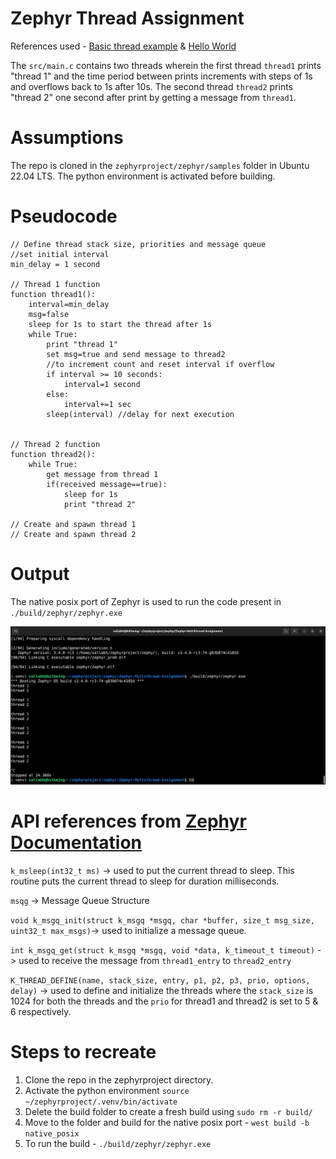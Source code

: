 # Zephyr Thread Assignment 
References used - [Basic thread example](https://github.com/zephyrproject-rtos/zephyr/blob/main/samples/basic/threads) & [Hello World](https://github.com/zephyrproject-rtos/zephyr/tree/main/samples/hello_world)

The `src/main.c` contains two threads wherein the first thread `thread1` prints "thread 1" and the time period between prints increments with steps of 1s and overflows back to 1s after 10s. The second thread `thread2` prints "thread 2" one second after print by getting a message from `thread1`.

# Assumptions
The repo is cloned in the `zephyrproject/zephyr/samples` folder in Ubuntu 22.04 LTS.
The python environment is activated before building.


# Pseudocode 
```
// Define thread stack size, priorities and message queue
//set initial interval
min_delay = 1 second

// Thread 1 function
function thread1():
    interval=min_delay
    msg=false
    sleep for 1s to start the thread after 1s
    while True:
        print "thread 1"
        set msg=true and send message to thread2
        //to increment count and reset interval if overflow
        if interval >= 10 seconds:
            interval=1 second
        else:
            interval+=1 sec
        sleep(interval) //delay for next execution
        

// Thread 2 function
function thread2():
    while True:
        get message from thread 1
        if(received message==true):
            sleep for 1s
            print "thread 2"

// Create and spawn thread 1 
// Create and spawn thread 2

```


# Output
The native posix port of Zephyr is used to run the code present in `./build/zephyr/zephyr.exe`

![Output](output.png)



# API references from [Zephyr Documentation](https://docs.zephyrproject.org/latest/index.html)
`k_msleep(int32_t ms)` -> used to put the current thread to sleep. This routine puts the current thread to sleep for duration milliseconds.

`msqg` -> Message Queue Structure

`void k_msgq_init(struct k_msgq *msgq, char *buffer, size_t msg_size, uint32_t max_msgs)`-> used to initialize a message queue.

`int k_msgq_get(struct k_msgq *msgq, void *data, k_timeout_t timeout)` -> used to receive the message from `thread1_entry` to `thread2_entry`

`K_THREAD_DEFINE(name, stack_size, entry, p1, p2, p3, prio, options, delay)` -> used to define and initialize the threads where the `stack_size` is 1024 for both the threads and the `prio` for thread1 and thread2 is set to 5 & 6 respectively.

# Steps to recreate
1. Clone the repo in the zephyrproject directory.
2. Activate the python environment `source ~/zephyrproject/.venv/bin/activate`
3. Delete the build folder to create a fresh build using `sudo rm -r build/`
4. Move to the folder and build for the native posix port - `west build -b native_posix`
5. To run the build - `./build/zephyr/zephyr.exe`
